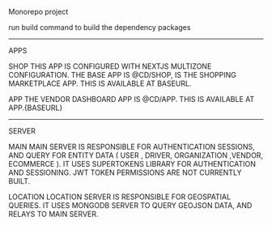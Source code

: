 Monorepo project

run build command to build the dependency packages

------
APPS

SHOP
THIS APP IS CONFIGURED WITH NEXTJS MULTIZONE CONFIGURATION.
THE BASE APP IS @CD/SHOP, IS THE SHOPPING MARKETPLACE APP. THIS IS AVAILABLE AT BASEURL.

APP
THE VENDOR DASHBOARD APP IS @CD/APP. THIS IS AVAILABLE AT APP.{BASEURL}

------
SERVER

MAIN
MAIN SERVER IS RESPONSIBLE FOR AUTHENTICATION SESSIONS, AND QUERY FOR ENTITY DATA ( USER , DRIVER, ORGANIZATION ,VENDOR, ECOMMERCE ). IT USES SUPERTOKENS LIBRARY FOR AUTHENTICATION AND SESSIONING. JWT TOKEN PERMISSIONS ARE NOT CURRENTLY BUILT.

LOCATION
LOCATION SERVER IS RESPONSIBLE FOR GEOSPATIAL QUERIES. IT USES MONGODB SERVER TO QUERY GEOJSON DATA, AND RELAYS TO MAIN SERVER. 